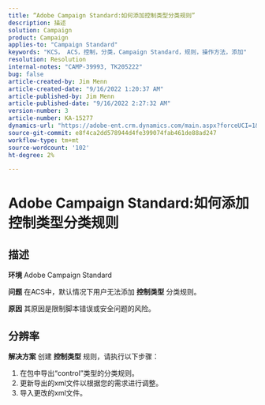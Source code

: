 ```yaml
---
title: “Adobe Campaign Standard:如何添加控制类型分类规则”
description: 描述
solution: Campaign
product: Campaign
applies-to: "Campaign Standard"
keywords: "KCS， ACS，控制，分类，Campaign Standard，规则，操作方法，添加"
resolution: Resolution
internal-notes: "CAMP-39993, TK205222"
bug: false
article-created-by: Jim Menn
article-created-date: "9/16/2022 1:20:37 AM"
article-published-by: Jim Menn
article-published-date: "9/16/2022 2:27:32 AM"
version-number: 3
article-number: KA-15277
dynamics-url: "https://adobe-ent.crm.dynamics.com/main.aspx?forceUCI=1&pagetype=entityrecord&etn=knowledgearticle&id=7b5e60c4-5d35-ed11-9db1-0022480866ad"
source-git-commit: e8f4ca2dd578944d4fe399074fab461de88ad247
workflow-type: tm+mt
source-wordcount: '102'
ht-degree: 2%

---
```


# Adobe Campaign Standard:如何添加控制类型分类规则

## 描述


<b>环境</b>
Adobe Campaign Standard

<b>问题</b>
在ACS中，默认情况下用户无法添加 <b>控制类型</b> 分类规则。

<b>原因</b>
其原因是限制脚本错误或安全问题的风险。


## 分辨率


<b>解决方案</b>
创建 <b>控制类型</b> 规则，请执行以下步骤：

1. 在包中导出“control”类型的分类规则。
2. 更新导出的xml文件以根据您的需求进行调整。
3. 导入更改的xml文件。
